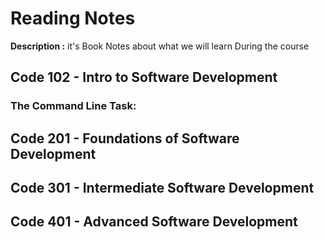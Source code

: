 # Reading Notes
**Description :** it's Book Notes about what we will learn During the course 

## Code 102 - Intro to Software Development
### The Command Line Task:
## Code 201 - Foundations of Software Development
## Code 301 - Intermediate Software Development
## Code 401 - Advanced Software Development

